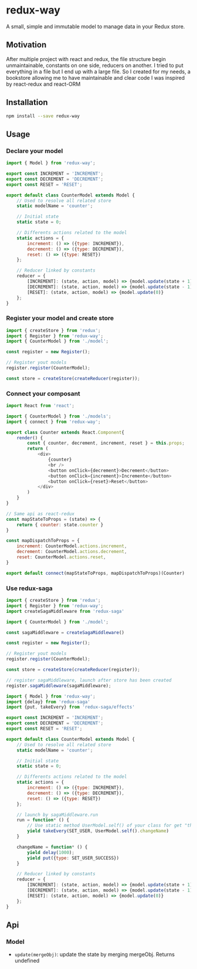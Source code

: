# redux-way
A small, simple and immutable model to manage data in your Redux store.

## Motivation
After multiple project with react and redux, the file structure begin unmaintainable, constants on one side, reducers on another. I tried to put everything in a file but I end up with a large file.
So I created for my needs, a bookstore allowing me to have maintainable and clear code
I was inspired by react-redux and react-ORM

## Installation
```bash
npm install --save redux-way
```

## Usage
### Declare your model
```javascript
import { Model } from 'redux-way';

export const INCREMENT = 'INCREMENT';
export const DECREMENT = 'DECREMENT';
export const RESET = 'RESET';

export default class CounterModel extends Model {
	// Used to resolve all related store 
	static modelName = 'counter';

	// Initial state
	static state = 0;

	// Differents actions related to the model
	static actions = {
		increment: () => ({type: INCREMENT}),
		decrement: () => ({type: DECREMENT}),
		reset: () => ({type: RESET})
	};

	// Reducer linked by constants
	reducer = {
		[INCREMENT]: (state, action, model) => {model.update(state + 1)},
		[DECREMENT]: (state, action, model) => {model.update(state - 1)},
		[RESET]: (state, action, model) => {model.update(0)}
	};
}
```

### Register your model and create store
```javascript
import { createStore } from 'redux';
import { Register } from 'redux-way';
import { CounterModel } from './model';

const register = new Register();

// Register yout models
register.register(CounterModel);

const store = createStore(createReducer(register));
```

### Connect your composant
```javascript
import React from 'react';

import { CounterModel } from './models';
import { connect } from 'redux-way';

export class Counter extends React.Component{
	render() {
		const { counter, decrement, increment, reset } = this.props;
		return (
			<div>
				{counter}
				<br />
				<button onClick={decrement}>Decrement</button>
				<button onClick={increment}>Incremente</button>
				<button onClick={reset}>Reset</button>
			</div>
		)
	}
}

// Same api as react-redux
const mapStateToProps = (state) => {
	return { counter: state.counter }
}

const mapDispatchToProps = {
	increment: CounterModel.actions.increment,
	decrement: CounterModel.actions.decrement,
	reset: CounterModel.actions.reset,
}

export default connect(mapStateToProps, mapDispatchToProps)(Counter)
```

### Use redux-saga
```javascript
import { createStore } from 'redux';
import { Register } from 'redux-way';
import createSagaMiddleware from 'redux-saga'

import { CounterModel } from './model';

const sagaMiddleware = createSagaMiddleware()

const register = new Register();

// Register yout models
register.register(CounterModel);

const store = createStore(createReducer(register));

// register sagaMiddleware, launch after store has been created
register.sagaMiddleware(sagaMiddleware);
```


```javascript
import { Model } from 'redux-way';
import {delay} from 'redux-saga'
import {put, takeEvery} from 'redux-saga/effects'

export const INCREMENT = 'INCREMENT';
export const DECREMENT = 'DECREMENT';
export const RESET = 'RESET';

export default class CounterModel extends Model {
	// Used to resolve all related store 
	static modelName = 'counter';

	// Initial state
	static state = 0;

	// Differents actions related to the model
	static actions = {
		increment: () => ({type: INCREMENT}),
		decrement: () => ({type: DECREMENT}),
		reset: () => ({type: RESET})
	};

	// launch by sagaMiddleware.run
	run = function* () {
		// Use static method UserModel.self() of your class for get "this" of class
		yield takeEvery(SET_USER, UserModel.self().changeName)
	}

	changeName = function* () {
		yield delay(1000);
		yield put({type: SET_USER_SUCCESS})
	}

	// Reducer linked by constants
	reducer = {
		[INCREMENT]: (state, action, model) => {model.update(state + 1)},
		[DECREMENT]: (state, action, model) => {model.update(state - 1)},
		[RESET]: (state, action, model) => {model.update(0)}
	};
}
```

## Api
### Model
- `update(mergeObj)`: update the state by merging mergeObj. Returns undefined
